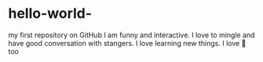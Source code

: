 # hello-world-
my first repository on GitHub
I am funny and interactive. I love to mingle and have good conversation with stangers. I love learning new things.
 I love 🍔too
